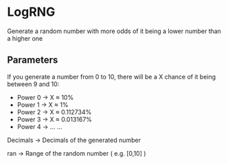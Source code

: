 # LogRNG
Generate a random number with more odds of it being a lower number than a higher one
## Parameters
If you generate a number from 0 to 10, there will be a X chance of it being between 9 and 10:
- Power 0 -> X ≈ 10%
- Power 1 -> X ≈ 1%
- Power 2 -> X ≈ 0.112734%
- Power 3 -> X ≈ 0.013167%
- Power 4 -> ...
...

Decimals -> Decimals of the generated number

ran -> Range of the random number ( e.g. [0,10] )
